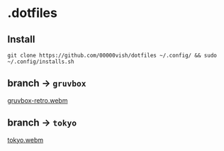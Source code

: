# .dotfiles

## Install

```
git clone https://github.com/00000vish/dotfiles ~/.config/ && sudo ~/.config/installs.sh
```

## branch -> `gruvbox`

[gruvbox-retro.webm](https://github.com/00000vish/dotfiles/assets/11762008/23d159a5-8211-493f-94e1-99fd2c3fcafb)

## branch -> `tokyo`

[tokyo.webm](https://github.com/00000vish/dotfiles/assets/11762008/dfbc15bf-e9ca-419f-ab05-9d91869b139d)
